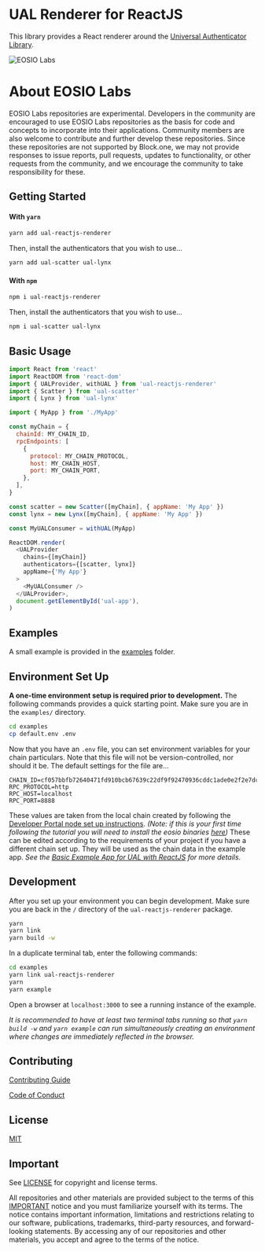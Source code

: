 # UAL Renderer for ReactJS

This library provides a React renderer around the [Universal Authenticator Library](https://github.com/EOSIO/universal-authenticator-library).

![EOSIO Labs](https://img.shields.io/badge/EOSIO-Labs-5cb3ff.svg)

# About EOSIO Labs

EOSIO Labs repositories are experimental. Developers in the community are encouraged to use EOSIO Labs repositories as the basis for code and concepts to incorporate into their applications. Community members are also welcome to contribute and further develop these repositories. Since these repositories are not supported by Block.one, we may not provide responses to issue reports, pull requests, updates to functionality, or other requests from the community, and we encourage the community to take responsibility for these.

## Getting Started

#### With `yarn`

```bash
yarn add ual-reactjs-renderer
```

Then, install the authenticators that you wish to use...

```bash
yarn add ual-scatter ual-lynx
```

#### With `npm`

```bash
npm i ual-reactjs-renderer
```

Then, install the authenticators that you wish to use...

```bash
npm i ual-scatter ual-lynx
```

## Basic Usage

```javascript
import React from 'react'
import ReactDOM from 'react-dom'
import { UALProvider, withUAL } from 'ual-reactjs-renderer'
import { Scatter } from 'ual-scatter'
import { Lynx } from 'ual-lynx'

import { MyApp } from './MyApp'

const myChain = {
  chainId: MY_CHAIN_ID,
  rpcEndpoints: [
    {
      protocol: MY_CHAIN_PROTOCOL,
      host: MY_CHAIN_HOST,
      port: MY_CHAIN_PORT,
    },
  ],
}

const scatter = new Scatter([myChain], { appName: 'My App' })
const lynx = new Lynx([myChain], { appName: 'My App' })

const MyUALConsumer = withUAL(MyApp)

ReactDOM.render(
  <UALProvider
    chains={[myChain]}
    authenticators={[scatter, lynx]}
    appName={'My App'}
  >
    <MyUALConsumer />
  </UALProvider>,
  document.getElementById('ual-app'),
)
```

## Examples

A small example is provided in the [examples](https://github.com/EOSIO/ual-reactjs-renderer/tree/develop/examples) folder.

## Environment Set Up

**A one-time environment setup is required prior to development.** The following commands provides a quick starting point. Make sure you are in the `examples/` directory.

```bash
cd examples
cp default.env .env
```

Now that you have an `.env` file, you can set environment variables for your chain particulars. Note that this file will not be version-controlled, nor should it be.
The default settings for the file are...

```
CHAIN_ID=cf057bbfb72640471fd910bcb67639c22df9f92470936cddc1ade0e2f2e7dc4f
RPC_PROTOCOL=http
RPC_HOST=localhost
RPC_PORT=8888
```

These values are taken from the local chain created by following the [Developer Portal node set up instructions](https://developers.eos.io/eosio-home/docs/getting-the-software). _(Note: if this is your first time following the tutorial you will need to install the eosio binaries [here](https://developers.eos.io/eosio-home/docs/setting-up-your-environment))_ These can be edited according to the requirements of your project if you have a different chain set up. They will be used as the chain data in the example app.
_See the [Basic Example App for UAL with ReactJS](https://github.com/EOSIO/ual-reactjs-renderer/tree/develop/examples) for more details._

## Development

After you set up your environment you can begin development. Make sure you are back in the `/` directory of the `ual-reactjs-renderer` package.

```bash
yarn
yarn link
yarn build -w
```

In a duplicate terminal tab, enter the following commands:

```bash
cd examples
yarn link ual-reactjs-renderer
yarn
yarn example
```

Open a browser at `localhost:3000` to see a running instance of the example.

_It is recommended to have at least two terminal tabs running so that `yarn build -w` and `yarn example` can run simultaneously creating an environment where changes are immediately reflected in the browser._

## Contributing

[Contributing Guide](./CONTRIBUTING.md)

[Code of Conduct](./CONTRIBUTING.md#conduct)

## License

[MIT](./LICENSE)

## Important

See [LICENSE](./LICENSE) for copyright and license terms.

All repositories and other materials are provided subject to the terms of this [IMPORTANT](./IMPORTANT.md) notice and you must familiarize yourself with its terms. The notice contains important information, limitations and restrictions relating to our software, publications, trademarks, third-party resources, and forward-looking statements. By accessing any of our repositories and other materials, you accept and agree to the terms of the notice.
